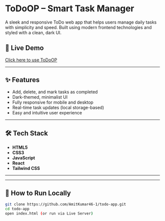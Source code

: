 # ToDoOP – Smart Task Manager

A sleek and responsive ToDo web app that helps users manage daily tasks with simplicity and speed. Built using modern frontend technologies and styled with a clean, dark UI.

## 🚀 Live Demo

[Click here to use ToDoOP](https://todo-app-4pvg.vercel.app/)  


---

## ✨ Features

- Add, delete, and mark tasks as completed  
- Dark-themed, minimalist UI  
- Fully responsive for mobile and desktop  
- Real-time task updates (local storage-based)  
- Easy and intuitive user experience

---

## 🛠️ Tech Stack

- **HTML5**
- **CSS3**
- **JavaScript**  
- **React**
- **Tailwind CSS**

---


---

## 📁 How to Run Locally

```bash
git clone https://github.com/AmitKumar46-1/todo-app.git
cd todo-app
open index.html (or run via Live Server)
